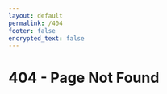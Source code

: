 ```yaml
---
layout: default
permalink: /404
footer: false
encrypted_text: false
---
```


# 404 - Page Not Found
